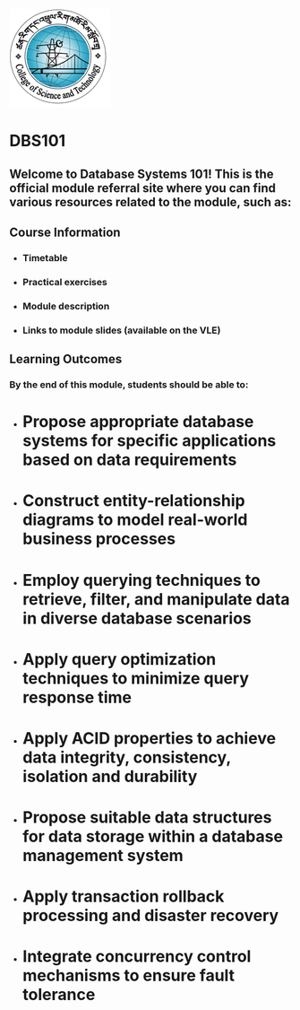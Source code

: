 
![image](assets/images/logo/cstlogo.png) 

# DBS101 

## Welcome to Database Systems 101! This is the official module referral site where you can find various resources related to the module, such as:

## Course Information
- ### Timetable
- ### Practical exercises
- ### Module description
- ### Links to module slides (available on the VLE)

## Learning Outcomes
### By the end of this module, students should be able to:

- # Propose appropriate database systems for specific applications based on data requirements
- # Construct entity-relationship diagrams to model real-world business processes
- # Employ querying techniques to retrieve, filter, and manipulate data in diverse database scenarios
- # Apply query optimization techniques to minimize query response time
- # Apply ACID properties to achieve data integrity, consistency, isolation and durability
- # Propose suitable data structures for data storage within a database management system
- # Apply transaction rollback processing and disaster recovery
- # Integrate concurrency control mechanisms to ensure fault tolerance